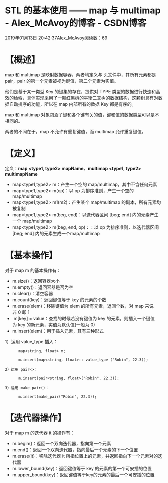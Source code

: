 # STL 的基本使用 —— map 与 multimap - Alex_McAvoy的博客 - CSDN博客





2019年01月13日 20:42:37[Alex_McAvoy](https://me.csdn.net/u011815404)阅读数：69








# 【概述】

map 和 multimap 是映射数据容器，两者均定义与 <map> 头文件中，其所有元素都是 pair，pair 的第一个元素被视为键值，第二个元素为实值。

他们是基于某一类型 Key 的键集的存在，提供对 TYPE 类型的数据进行快速和高效的检索，具体实现采用了一颗红黑树的平衡二叉树的数据结构，这颗树具有对数据自动排序的功能，所以在 map 内部所有的数据 Key 都是有序的。

map 和 multimap 对象包涵了键和各个键有关的值，键和值的数据类型可以是不相同的。

两者的不同在于，map 不允许有重复键值，而 multimap 允许重复键值。

# 【定义】

定义：**map <type1, type2> mapName、multimap <type1, type2> multimapName**
- map<type1,type2> m：产生一个空的 map/multimap，其中不含任何元素
- map<type1,type2> m(op)：以 op 为排序准则，产生一个空的 map/multimap
- map<type1,type2> m1(m2)：产生某个 map/multimap 的副本，所有元素均被复制
- map<type1,type2> m(beg, end)：以迭代器区间 [beg; end] 内的元素产生一个 map/multimap
- map<type1,type2> m(beg, end, op)：：以 op 为排序准则，以迭代器区间 [beg; end] 内的元素生成一个map/multimap

# 【基本操作】

对于 map<type> m 的基本操作有：
- m.size()：返回容器大小
- m.empty()：返回容器是否为空
- m.clear()：清空容器
- m.count(key)：返回键值等于 key 的元素的个数
- m.erase(elem)：移除键值为 elem 的所有元素，返回个数，对 map 来说非 0 即 1
-  m[key] = value：查找的时候若没有键值为 key 的元素，则插入一个键值为 key 的新元素，实值为默认值(一般为 0)
- m.insert(elem)：用于插入元素，其有三种形式
	
1）运用 value_type 插入：

	      map<string, float> m;

	      m.insert(map<string, float>:: value_type ("Robin", 22.3));

	2）运用 pair<>：

	      m.insert(pair<string, float>("Robin", 22.3));

	3）运用 make_pair()：

	      m.insert(make_pair("Robin", 22.3));


# 【迭代器操作】

对于 map<type> m 的迭代器 it 的操作有：
- m.begin()：返回一个双向迭代器，指向第一个元素
- m.end()：返回一个双向迭代器，指向最后一个元素的下一个位置
- m.erase(it)：移除迭代器 it 所指位置上的元素，并返回指向下一个元素对的迭代器
- m.lower_bound(key)：返回键值等于 key 的元素的第一个可安插的位置
- m.upper_bound(key)：返回键值等于key的元素的最后一个可安插的位置



